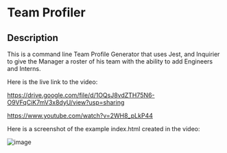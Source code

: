 # Team Profiler

## Description

This is a command line Team Profile Generator that uses Jest, and Inquirier to give the Manager a roster of his team with the ability to add Engineers and Interns.

Here is the live link to the video:

https://drive.google.com/file/d/1OQsJ8vdZTH75N6-O9VFqCiK7mV3x8dyU/view?usp=sharing

https://www.youtube.com/watch?v=2WH8_pLkP44

Here is a screenshot of the example index.html created in the video:

![image](https://user-images.githubusercontent.com/104740057/183549824-b06b8683-f493-41c5-9016-63b37f8f8fef.png)
